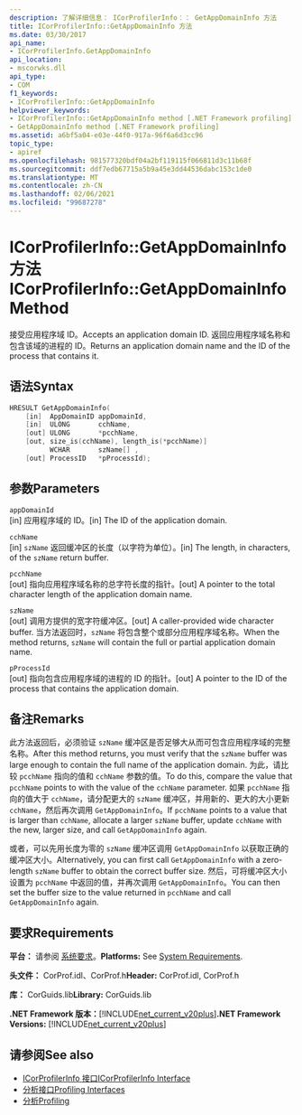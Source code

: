 ```yaml
---
description: 了解详细信息： ICorProfilerInfo：： GetAppDomainInfo 方法
title: ICorProfilerInfo::GetAppDomainInfo 方法
ms.date: 03/30/2017
api_name:
- ICorProfilerInfo.GetAppDomainInfo
api_location:
- mscorwks.dll
api_type:
- COM
f1_keywords:
- ICorProfilerInfo::GetAppDomainInfo
helpviewer_keywords:
- ICorProfilerInfo::GetAppDomainInfo method [.NET Framework profiling]
- GetAppDomainInfo method [.NET Framework profiling]
ms.assetid: a6bf5a04-e03e-44f0-917a-96f6a6d3cc96
topic_type:
- apiref
ms.openlocfilehash: 981577320bdf04a2bf119115f066811d3c11b68f
ms.sourcegitcommit: ddf7edb67715a5b9a45e3dd44536dabc153c1de0
ms.translationtype: MT
ms.contentlocale: zh-CN
ms.lasthandoff: 02/06/2021
ms.locfileid: "99687278"
---
```

# <a name="icorprofilerinfogetappdomaininfo-method"></a><span data-ttu-id="70ab5-103">ICorProfilerInfo::GetAppDomainInfo 方法</span><span class="sxs-lookup"><span data-stu-id="70ab5-103">ICorProfilerInfo::GetAppDomainInfo Method</span></span>

<span data-ttu-id="70ab5-104">接受应用程序域 ID。</span><span class="sxs-lookup"><span data-stu-id="70ab5-104">Accepts an application domain ID.</span></span> <span data-ttu-id="70ab5-105">返回应用程序域名称和包含该域的进程的 ID。</span><span class="sxs-lookup"><span data-stu-id="70ab5-105">Returns an application domain name and the ID of the process that contains it.</span></span>  
  
## <a name="syntax"></a><span data-ttu-id="70ab5-106">语法</span><span class="sxs-lookup"><span data-stu-id="70ab5-106">Syntax</span></span>  
  
```cpp  
HRESULT GetAppDomainInfo(  
    [in]  AppDomainID appDomainId,  
    [in]  ULONG       cchName,  
    [out] ULONG       *pcchName,  
    [out, size_is(cchName), length_is(*pcchName)]  
          WCHAR       szName[] ,  
    [out] ProcessID   *pProcessId);  
```  
  
## <a name="parameters"></a><span data-ttu-id="70ab5-107">参数</span><span class="sxs-lookup"><span data-stu-id="70ab5-107">Parameters</span></span>  

 `appDomainId`  
 <span data-ttu-id="70ab5-108">[in] 应用程序域的 ID。</span><span class="sxs-lookup"><span data-stu-id="70ab5-108">[in] The ID of the application domain.</span></span>  
  
 `cchName`  
 <span data-ttu-id="70ab5-109">[in] `szName` 返回缓冲区的长度（以字符为单位）。</span><span class="sxs-lookup"><span data-stu-id="70ab5-109">[in] The length, in characters, of the `szName` return buffer.</span></span>  
  
 `pcchName`  
 <span data-ttu-id="70ab5-110">[out] 指向应用程序域名称的总字符长度的指针。</span><span class="sxs-lookup"><span data-stu-id="70ab5-110">[out] A pointer to the total character length of the application domain name.</span></span>  
  
 `szName`  
 <span data-ttu-id="70ab5-111">[out] 调用方提供的宽字符缓冲区。</span><span class="sxs-lookup"><span data-stu-id="70ab5-111">[out] A caller-provided wide character buffer.</span></span> <span data-ttu-id="70ab5-112">当方法返回时，`szName` 将包含整个或部分应用程序域名称。</span><span class="sxs-lookup"><span data-stu-id="70ab5-112">When the method returns, `szName` will contain the full or partial application domain name.</span></span>  
  
 `pProcessId`  
 <span data-ttu-id="70ab5-113">[out] 指向包含应用程序域的进程的 ID 的指针。</span><span class="sxs-lookup"><span data-stu-id="70ab5-113">[out] A pointer to the ID of the process that contains the application domain.</span></span>  
  
## <a name="remarks"></a><span data-ttu-id="70ab5-114">备注</span><span class="sxs-lookup"><span data-stu-id="70ab5-114">Remarks</span></span>  

 <span data-ttu-id="70ab5-115">此方法返回后，必须验证 `szName` 缓冲区是否足够大从而可包含应用程序域的完整名称。</span><span class="sxs-lookup"><span data-stu-id="70ab5-115">After this method returns, you must verify that the `szName` buffer was large enough to contain the full name of the application domain.</span></span> <span data-ttu-id="70ab5-116">为此，请比较 `pcchName` 指向的值和 `cchName` 参数的值。</span><span class="sxs-lookup"><span data-stu-id="70ab5-116">To do this, compare the value that `pcchName` points to with the value of the `cchName` parameter.</span></span> <span data-ttu-id="70ab5-117">如果 `pcchName` 指向的值大于 `cchName`，请分配更大的 `szName` 缓冲区，并用新的、更大的大小更新 `cchName`，然后再次调用 `GetAppDomainInfo`。</span><span class="sxs-lookup"><span data-stu-id="70ab5-117">If `pcchName` points to a value that is larger than `cchName`, allocate a larger `szName` buffer, update `cchName` with the new, larger size, and call `GetAppDomainInfo` again.</span></span>  
  
 <span data-ttu-id="70ab5-118">或者，可以先用长度为零的 `szName` 缓冲区调用 `GetAppDomainInfo` 以获取正确的缓冲区大小。</span><span class="sxs-lookup"><span data-stu-id="70ab5-118">Alternatively, you can first call `GetAppDomainInfo` with a zero-length `szName` buffer to obtain the correct buffer size.</span></span> <span data-ttu-id="70ab5-119">然后，可将缓冲区大小设置为 `pcchName` 中返回的值，并再次调用 `GetAppDomainInfo`。</span><span class="sxs-lookup"><span data-stu-id="70ab5-119">You can then set the buffer size to the value returned in `pcchName` and call `GetAppDomainInfo` again.</span></span>  
  
## <a name="requirements"></a><span data-ttu-id="70ab5-120">要求</span><span class="sxs-lookup"><span data-stu-id="70ab5-120">Requirements</span></span>  

 <span data-ttu-id="70ab5-121">**平台：** 请参阅 [系统要求](../../get-started/system-requirements.md)。</span><span class="sxs-lookup"><span data-stu-id="70ab5-121">**Platforms:** See [System Requirements](../../get-started/system-requirements.md).</span></span>  
  
 <span data-ttu-id="70ab5-122">**头文件：** CorProf.idl、CorProf.h</span><span class="sxs-lookup"><span data-stu-id="70ab5-122">**Header:** CorProf.idl, CorProf.h</span></span>  
  
 <span data-ttu-id="70ab5-123">**库：** CorGuids.lib</span><span class="sxs-lookup"><span data-stu-id="70ab5-123">**Library:** CorGuids.lib</span></span>  
  
 <span data-ttu-id="70ab5-124">**.NET Framework 版本：**[!INCLUDE[net_current_v20plus](../../../../includes/net-current-v20plus-md.md)]</span><span class="sxs-lookup"><span data-stu-id="70ab5-124">**.NET Framework Versions:** [!INCLUDE[net_current_v20plus](../../../../includes/net-current-v20plus-md.md)]</span></span>  
  
## <a name="see-also"></a><span data-ttu-id="70ab5-125">请参阅</span><span class="sxs-lookup"><span data-stu-id="70ab5-125">See also</span></span>

- [<span data-ttu-id="70ab5-126">ICorProfilerInfo 接口</span><span class="sxs-lookup"><span data-stu-id="70ab5-126">ICorProfilerInfo Interface</span></span>](icorprofilerinfo-interface.md)
- [<span data-ttu-id="70ab5-127">分析接口</span><span class="sxs-lookup"><span data-stu-id="70ab5-127">Profiling Interfaces</span></span>](profiling-interfaces.md)
- [<span data-ttu-id="70ab5-128">分析</span><span class="sxs-lookup"><span data-stu-id="70ab5-128">Profiling</span></span>](index.md)
